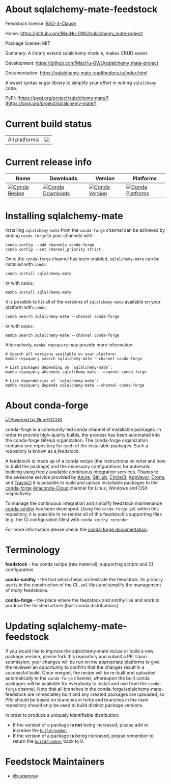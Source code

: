 About sqlalchemy-mate-feedstock
===============================

Feedstock license: [BSD-3-Clause](https://github.com/conda-forge/sqlalchemy-mate-feedstock/blob/main/LICENSE.txt)

Home: https://github.com/MacHu-GWU/sqlalchemy_mate-project

Package license: MIT

Summary: A library extend sqlalchemy module, makes CRUD easier.

Development: https://github.com/MacHu-GWU/sqlalchemy_mate-project

Documentation: https://sqlalchemy-mate.readthedocs.io/index.html

A sweet syntax sugar library to simplify your effort in writing `sqlalchemy` code.

PyPI: [https://pypi.org/project/sqlalchemy-mate/](https://pypi.org/project/sqlalchemy-mate/)


Current build status
====================


<table><tr><td>All platforms:</td>
    <td>
      <a href="https://dev.azure.com/conda-forge/feedstock-builds/_build/latest?definitionId=15779&branchName=main">
        <img src="https://dev.azure.com/conda-forge/feedstock-builds/_apis/build/status/sqlalchemy-mate-feedstock?branchName=main">
      </a>
    </td>
  </tr>
</table>

Current release info
====================

| Name | Downloads | Version | Platforms |
| --- | --- | --- | --- |
| [![Conda Recipe](https://img.shields.io/badge/recipe-sqlalchemy--mate-green.svg)](https://anaconda.org/conda-forge/sqlalchemy-mate) | [![Conda Downloads](https://img.shields.io/conda/dn/conda-forge/sqlalchemy-mate.svg)](https://anaconda.org/conda-forge/sqlalchemy-mate) | [![Conda Version](https://img.shields.io/conda/vn/conda-forge/sqlalchemy-mate.svg)](https://anaconda.org/conda-forge/sqlalchemy-mate) | [![Conda Platforms](https://img.shields.io/conda/pn/conda-forge/sqlalchemy-mate.svg)](https://anaconda.org/conda-forge/sqlalchemy-mate) |

Installing sqlalchemy-mate
==========================

Installing `sqlalchemy-mate` from the `conda-forge` channel can be achieved by adding `conda-forge` to your channels with:

```
conda config --add channels conda-forge
conda config --set channel_priority strict
```

Once the `conda-forge` channel has been enabled, `sqlalchemy-mate` can be installed with `conda`:

```
conda install sqlalchemy-mate
```

or with `mamba`:

```
mamba install sqlalchemy-mate
```

It is possible to list all of the versions of `sqlalchemy-mate` available on your platform with `conda`:

```
conda search sqlalchemy-mate --channel conda-forge
```

or with `mamba`:

```
mamba search sqlalchemy-mate --channel conda-forge
```

Alternatively, `mamba repoquery` may provide more information:

```
# Search all versions available on your platform:
mamba repoquery search sqlalchemy-mate --channel conda-forge

# List packages depending on `sqlalchemy-mate`:
mamba repoquery whoneeds sqlalchemy-mate --channel conda-forge

# List dependencies of `sqlalchemy-mate`:
mamba repoquery depends sqlalchemy-mate --channel conda-forge
```


About conda-forge
=================

[![Powered by
NumFOCUS](https://img.shields.io/badge/powered%20by-NumFOCUS-orange.svg?style=flat&colorA=E1523D&colorB=007D8A)](https://numfocus.org)

conda-forge is a community-led conda channel of installable packages.
In order to provide high-quality builds, the process has been automated into the
conda-forge GitHub organization. The conda-forge organization contains one repository
for each of the installable packages. Such a repository is known as a *feedstock*.

A feedstock is made up of a conda recipe (the instructions on what and how to build
the package) and the necessary configurations for automatic building using freely
available continuous integration services. Thanks to the awesome service provided by
[Azure](https://azure.microsoft.com/en-us/services/devops/), [GitHub](https://github.com/),
[CircleCI](https://circleci.com/), [AppVeyor](https://www.appveyor.com/),
[Drone](https://cloud.drone.io/welcome), and [TravisCI](https://travis-ci.com/)
it is possible to build and upload installable packages to the
[conda-forge](https://anaconda.org/conda-forge) [Anaconda-Cloud](https://anaconda.org/)
channel for Linux, Windows and OSX respectively.

To manage the continuous integration and simplify feedstock maintenance
[conda-smithy](https://github.com/conda-forge/conda-smithy) has been developed.
Using the ``conda-forge.yml`` within this repository, it is possible to re-render all of
this feedstock's supporting files (e.g. the CI configuration files) with ``conda smithy rerender``.

For more information please check the [conda-forge documentation](https://conda-forge.org/docs/).

Terminology
===========

**feedstock** - the conda recipe (raw material), supporting scripts and CI configuration.

**conda-smithy** - the tool which helps orchestrate the feedstock.
                   Its primary use is in the construction of the CI ``.yml`` files
                   and simplify the management of *many* feedstocks.

**conda-forge** - the place where the feedstock and smithy live and work to
                  produce the finished article (built conda distributions)


Updating sqlalchemy-mate-feedstock
==================================

If you would like to improve the sqlalchemy-mate recipe or build a new
package version, please fork this repository and submit a PR. Upon submission,
your changes will be run on the appropriate platforms to give the reviewer an
opportunity to confirm that the changes result in a successful build. Once
merged, the recipe will be re-built and uploaded automatically to the
`conda-forge` channel, whereupon the built conda packages will be available for
everybody to install and use from the `conda-forge` channel.
Note that all branches in the conda-forge/sqlalchemy-mate-feedstock are
immediately built and any created packages are uploaded, so PRs should be based
on branches in forks and branches in the main repository should only be used to
build distinct package versions.

In order to produce a uniquely identifiable distribution:
 * If the version of a package **is not** being increased, please add or increase
   the [``build/number``](https://docs.conda.io/projects/conda-build/en/latest/resources/define-metadata.html#build-number-and-string).
 * If the version of a package **is** being increased, please remember to return
   the [``build/number``](https://docs.conda.io/projects/conda-build/en/latest/resources/define-metadata.html#build-number-and-string)
   back to 0.

Feedstock Maintainers
=====================

* [@sugatoray](https://github.com/sugatoray/)

